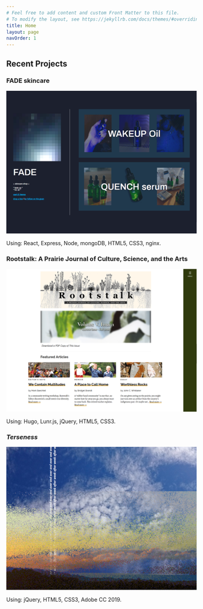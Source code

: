 ```yaml
---
# Feel free to add content and custom Front Matter to this file.
# To modify the layout, see https://jekyllrb.com/docs/themes/#overriding-theme-defaults
title: Home
layout: page
navOrder: 1
---
```



## Recent Projects

### FADE skincare
[![screenshot of fadeskincare.co](/assets/images/fade-screenshot.png)](https://fadeskincare.co)

Using: React, Express, Node, mongoDB, HTML5, CSS3, nginx.

### Rootstalk: A Prairie Journal of Culture, Science, and the Arts
[![screenshot of rootstalk.grinnell.edu](/assets/images/rt-screenshot.png)](https://rootstalk.grinnell.edu)

Using: Hugo, Lunr.js, jQuery, HTML5, CSS3.

### *Terseness*
[![screenshot of Terseness](/assets/images/terseness-screenshot.png)](/terseness)

Using: jQuery, HTML5, CSS3, Adobe CC 2019.
